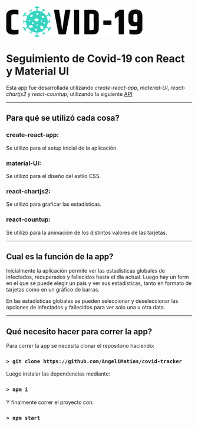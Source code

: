 ![Logo](/src/assets/logo.png)
# Seguimiento de Covid-19 con React y Material UI
Esta app fue desarrollada utilizando *create-react-app*, *material-UI*, *react-chartjs2* y *react-countup*, utilizando la siguiente [API](https://covid19.mathdro.id/api)

-----------------------

## **Para qué se utilizó cada cosa?**

### **create-react-app**:

Se utilizo para el setup inicial de la aplicación.

### **material-UI**:

Se utilizó para el diseño del estilo CSS. 

### **react-chartjs2**:
Se utilizó para graficar las estadísticas.

### **react-countup**:
Se utilizó para la animación de los distintos valores de las tarjetas.

-----------------------

## Cual es la función de la app?
Inicialmente la aplicación permite ver las estadísticas globales de infectados, recuperados y fallecidos hasta el día actual. Luego hay  un form en el que se puede elegir un pais y ver sus estadísticas, tanto en formato de tarjetas como en un gráfico de barras. 

En las estadísticas globales se pueden seleccionar y deseleccionar las opciones de infectados y fallecidos para ver solo una u otra data.

-----------------------

## Qué necesito hacer para correr la app?

Para correr la app se necesita clonar el repositorio haciendo:
### `> git clone https://github.com/AngeliMatias/covid-tracker` 

Luego instalar las dependencias mediante:
### `> npm i`

Y finalmente correr el proyecto con:
### `> npm start`